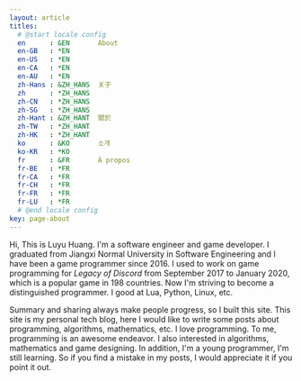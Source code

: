 ```yaml
---
layout: article
titles:
  # @start locale config
  en      : &EN       About
  en-GB   : *EN
  en-US   : *EN
  en-CA   : *EN
  en-AU   : *EN
  zh-Hans : &ZH_HANS  关于
  zh      : *ZH_HANS
  zh-CN   : *ZH_HANS
  zh-SG   : *ZH_HANS
  zh-Hant : &ZH_HANT  關於
  zh-TW   : *ZH_HANT
  zh-HK   : *ZH_HANT
  ko      : &KO       소개
  ko-KR   : *KO
  fr      : &FR       À propos
  fr-BE   : *FR
  fr-CA   : *FR
  fr-CH   : *FR
  fr-FR   : *FR
  fr-LU   : *FR
  # @end locale config
key: page-about
---
```

Hi, This is Luyu Huang. I'm a software engineer and game developer. I graduated from Jiangxi Normal University in Software Engineering and I have been a game programmer since 2016. I used to work on game programming for *Legacy of Discord* from September 2017 to January 2020, which is a popular game in 198 countries. Now I'm striving to become a distinguished programmer. I good at Lua, Python, Linux, etc.

Summary and sharing always make people progress, so I built this site. This site is my personal tech blog, here I would like to write some posts about programming, algorithms, mathematics, etc. I love programming. To me, programming is an awesome endeavor. I also interested in algorithms, mathematics and game designing. In addition, I'm a young programmer, I'm still learning. So if you find a mistake in my posts, I would appreciate it if you point it out.
